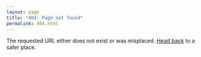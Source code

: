 ```yaml
---
layout: page
title: "404: Page not found"
permalink: 404.html
---
```


The requested URL either does not exist or was misplaced. <a href="{{ site.baseurl }}/">Head back</a> to a safer place.